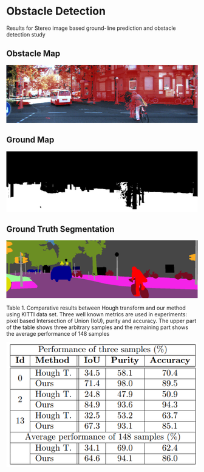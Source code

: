 # Obstacle Detection

Results for Stereo image based ground-line prediction and obstacle detection study

## Obstacle Map

![Obstacle Mapt](https://raw.githubusercontent.com/mregungor/obstacle_detection/main/Results/other/_000002_10_ObsRes.png)

## Ground Map

![Ground Mapt](https://raw.githubusercontent.com/mregungor/obstacle_detection/main/Results/000002_10_OBSAIR.jpg)

## Ground Truth Segmentation

![Ground Truth Segmentation](https://raw.githubusercontent.com/mregungor/obstacle_detection/main/Results/000002_10_SEG.png)


Table 1. Comparative results between Hough transform and our method using KITTI data set. Three well known
metrics are used in experiments: pixel based Intersection of Union (IoU), purity and accuracy. The upper part of the
table shows three arbitrary samples and the remaining part shows the average performance of 148 samples

<p align="center">
  <img src="https://raw.githubusercontent.com/mregungor/obstacle_detection/main/table.png" alt="Sublime's custom image"/>
</p>

